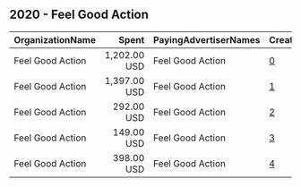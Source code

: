 ## 2020 - Feel Good Action 
|OrganizationName|Spent|PayingAdvertiserNames|CreativeUrls|Impressions|Genders|AgeBrackets|CountryCodes|BillingAddresses|CandidateBallotInformation|
|:---|---:|:---|:---|---:|:---|:---|:---|:---|:---|
|Feel Good Action|1,202.00 USD|Feel Good Action|[0](https://www.snap.com/political-ads/asset/279f3688936761942544be264e7abbaf372bcd8b85632ede7137e978d3542dcd?mediaType=mp4)|261,476||17-30|united states|US||
|Feel Good Action|1,397.00 USD|Feel Good Action|[1](https://www.snap.com/political-ads/asset/2b4df032ab14c7283ca7ca258ecd0d4f90f1f4272eb2c39e2f181085fd77bc60?mediaType=mp4)|219,906||17-30|united states|US||
|Feel Good Action|292.00 USD|Feel Good Action|[2](https://www.snap.com/political-ads/asset/10e828f6108bb857c4d4dcdd5b4d37c87faa08ae6e7c6ba05303d39d8f8d52a6?mediaType=mp4)|109,262||17-30|united states|US||
|Feel Good Action|149.00 USD|Feel Good Action|[3](https://www.snap.com/political-ads/asset/6acd2fbf55e228b8da3b8205d18cafb8092763704deab173a0aa18cc40985e5d?mediaType=mp4)|50,241||17-30|united states|US||
|Feel Good Action|398.00 USD|Feel Good Action|[4](https://www.snap.com/political-ads/asset/663461c8a3fe58c2261d7961d4503011e58c7319e71cd8add4f55d5c843944c3?mediaType=mp4)|48,319|||united states|US||
